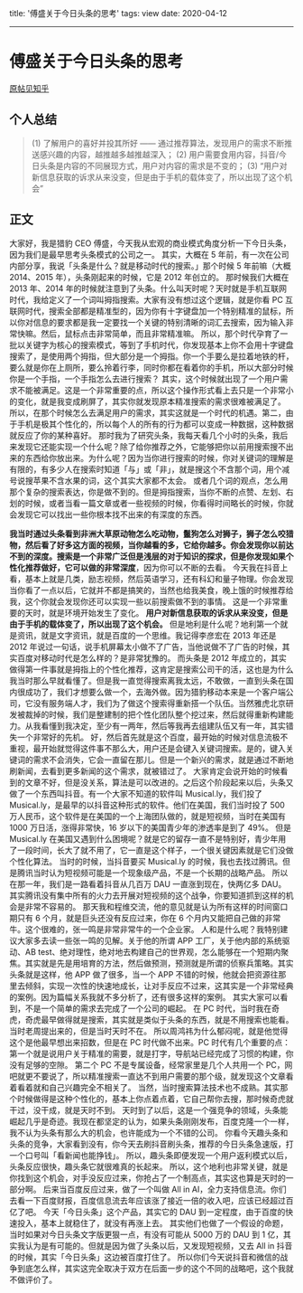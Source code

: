 title: '傅盛关于今日头条的思考'
tags: view
date: 2020-04-12

---

# 傅盛关于今日头条的思考
[原帖见知乎](https://www.zhihu.com/question/55544595)

## 个人总结
> (1) 了解用户的喜好并投其所好 —— 通过推荐算法，发现用户的需求不断推送感兴趣的内容，越推越多越推越深入；
> (2) 用户需要食用内容，抖音/今日头条是内容的不同展现方式，用户对内容的需求是不变的；
> (3) “用户对新信息获取的诉求从来没变，但是由于手机的载体变了，所以出现了这个机会”

<!--more-->

## 正文

大家好，我是猎豹 CEO 傅盛，今天我从宏观的商业模式角度分析一下今日头条，因为我们是最早思考头条模式的公司之一。
其实，大概在 5 年前，有一次在公司内部分享，我说「头条是什么？就是移动时代的搜索。」那个时候 5 年前嘛（大概 2014、2015 年），头条刚起来的时候，它是 2012 年创立的。
那时候我们大概在 2013 年、2014 年的时候就注意到了头条。什么叫天时呢？天时就是手机互联网时代，我给定义了一个词叫拇指搜索。大家有没有想过这个逻辑，就是你看 PC 互联网时代，搜索全部都是精准型的，因为你有十字键盘加一个特别精准的鼠标，所以你对信息的要求都是我一定要找一个关键的特别清晰的词汇去搜索，因为输入非常快嘛。然后，鼠标点击非常简单，而且非常精准嘛。
所以，那个时代孕育了一批以关键字为核心的搜索模式，等到了手机时代，你发现基本上你不会用十字键盘搜索了，是使用两个拇指，但大部分是一个拇指。你一个手要么是拉着地铁的杆，要么就是你在上厕所，要么拎着行李，同时你都在看着你的手机，所以大部分时候你是一个手指，一个手指怎么去进行搜索？
其实，这个时候就出现了一个用户需求不能被满足。这是一个非常重要的点，所以这个操作形式看上去只是一个非常小的变化，就是我变成刷屏了，其实你就发现原本精准搜索的需求很难被满足了。
所以，在那个时候怎么去满足用户的需求，其实这就是一个时代的机遇。第二，由于手机是极其个性化的，所以每个人的所有的行为都可以变成一种数据，这种数据就反应了你的某种喜好。
那时我为了研究头条，我每天看几个小时的头条，我后来发现它还能实现一个什么呢？除了给你推荐之外，它能够把你以前用搜索搜不出来的东西给你放出来。为什么呢？因为当你进行搜索的时候，你对关键词的理解是有限的，有多少人在搜索时知道「与」或「非」，就是搜这个不含那个词，用个减号说搜苹果不含水果的词，这个其实大家都不太会。
或者几个词的观点，怎么用那个复杂的搜索表达，你是做不到的。但是拇指搜索，当你不断的点赞、左划、右划的时候，或者当看一篇文章或者一些视频的时候，你看得时间略长的时候，你就会发现它可以找出一些你根本找不出来的有深度的东西。

**我当时通过头条看到非洲大草原动物怎么吃动物，鬣狗怎么对狮子，狮子怎么咬猎物，然后看了好多这方面的视频，当你越看的多，它给你越多。你会发现你以前达不到的深度。搜索是一个非常广泛但是浅层的对于知识的探求，但是你发现如果个性化推荐做好，它可以做的非常深度**，因为你可以不断的去看。
今天我在抖音上看，基本上就是几类，励志视频，然后英语学习，还有科幻和量子物理。你会发现当你看了一点以后，它就并不都是搞笑的，当然也给我美食，晚上饿的时候推荐给我，这个你就会发现你还可以实现一些以前搜索做不到的事情。
这是一个非常重要的天时，就是环境开始发生了变化。
**用户对新信息获取的诉求从来没变，但是由于手机的载体变了，所以出现了这个机会。**
但是地利是什么呢？地利第一个就是资讯，就是文字资讯，就是百度的一个思维。我记得李彦宏在 2013 年还是 2012 年说过一句话，说手机屏幕太小做不了广告，当他说做不了广告的时候，其实百度对移动时代是怎么样的？是非常犹豫的。
而头条是 2012 年成立的，其实做得第一件事就是拇指上的个性化推荐，这肯定是搜索公司干的活，这也是为什么我当时那么早就看懂了。但是我一直觉得搜索离我太远，不敢做，一直到头条在国内很成功了，我们才想要么做一个，去海外做。因为猎豹移动本来是一个客户端公司，它没有服务端人才，我们为了做这个搜索得重新搭一个队伍。当然雅虎北京研发被裁掉的时候，我们是整建制的把个性化团队整个挖过来，然后就得重新构建能力。从我看懂到我决定，至少有一两年，然后等我再去组建队伍又有一年，其实错失一个非常好的先机。
好，然后首先就是这个百度，最开始的时候对信息流极不重视，最开始就觉得这件事不那么大，用户还是会键入关键词搜索。是的，键入关键词的需求不会消失，它会一直留在那儿。但是一个新兴的需求，就是通过不断地刷新闻，去看到更多新闻的这个需求，就被错过了。
大家肯定会说开始的时候看到的文章不好，但是没关系，算法是可以改进的。之后这个阶段起来以后，头条又做了一个东西叫抖音。有一个大家不知道的软件叫 Musical.ly，我们投了 Musical.ly，是最早的以抖音这种形式的软件。他们在美国，我们当时投了 500 万人民币，这个软件是在美国的一个上海团队做的，就是短视频，当时在美国有 1000 万日活，涨得非常快，16 岁以下的美国青少年的渗透率是到了 49%。
但是 Musical.ly 在美国又遇到什么困境呢？就是它的留存一直不是特别好，青少年用了一段时间，长大了就不用了，它一直是这个样子，一个很关键因素就是它们没做个性化算法。
当时的时候，当抖音要买 Musical.ly 的时候，我也去找过腾讯。但是腾讯当时认为短视频可能是一个现象级产品，不是一个长期的战略产品。
所以在那一年，我们是一路看着抖音从几百万 DAU 一直涨到现在，快两亿多 DAU。其实腾讯没有集中所有的火力去开展对短视频的这个战争，你要知道抓到这样的机会是非常不容易的。
那天我和程维交流，他的意见就是认为所有这样的时间窗口期只有 6 个月，就是巨头还没有反应过来，你在 6 个月内又能把自己做的非常牛。这个很难的，张一鸣是非常非常牛的一个企业家。
人和是什么呢？我特别建议大家多去读一些张一鸣的见解。关于他的所谓 APP 工厂，关于他内部的系统驱动、AB test、绝对理性，绝对地去构建自己的世界观，怎么能够在一个短期内聚焦。其实就是先是用培育的方法，然后做预测，预测就是所谓的侦察兵策略。其实头条就是这样，他 APP 做了很多，当一个 APP 不错的时候，他就会把资源往那里去倾斜，实现一次性的快速地成长，让对手反应不过来，这其实是一个非常经典的案例。因为篇幅关系我就不多分析了，还有很多这样的案例。
其实大家可以看到，不是一个简单的需求去完成了一个公司的崛起。
在 PC 时代，当时我在奇虎，奇虎最早做得就是搜索，其实就是类似于头条的东西，就是不用搜索也能看。当时老周提出来的，但是当时天时不在。
所以周鸿祎为什么郁闷呢，就是他觉得这个是他最早想出来招数，但是在 PC 时代做不出来。PC 时代有几个重要的点：
第一个就是说用户关于精准的需要，就是打字，导航站已经完成了习惯的构建，你没有足够的空隙。
第二个 PC 不是专属设备，经常家里是几个人共用一个 PC，网吧就更不要说了，所以精准搜索一直达不到用户需要的那个级，就发现这个文章看着看着就和自己兴趣完全不相关了。
当然，当时搜索算法技术也不成熟。其实那个时候做得是这种个性化的，基本上你点着点着，它自己帮你去搜，那时候奇虎就干过，没干成，就是天时不到。
天时到了以后，这是一个强竞争的领域，头条能崛起几乎是奇迹。我现在都坚定的认为，如果头条刚刚发布，百度克隆一个一样，我不认为头条有那么大的机会，也许能成为一个不错的公司。
你看今天趣头条和头条的竞争，大家看到没有，你今天去刷抖音刷头条，推荐的今日头条急速版，打一个口号叫「看新闻也能挣钱」。
所以，趣头条即便发现一个用户返利模式以后，头条反应很快，趣头条它就很难真的长起来。
所以，这个地利也非常关键，就是你找到这个机会，对手没反应过来，你抢占了一个制高点，其实这也算是天时的一部分啊。
后来当百度反应过来，做了一个叫做 All in AI，全力支持信息流。你们去看一下百度财报，百度信息流去年应该涨了接近一倍的收入吧，应该已经超过百亿了吧。
今天「今日头条」这个产品，其实它的 DAU 到一定程度，由于百度的快速投入，基本上就稳住了，就没有再涨上去。
其实他们也做了一个假设的命题，当时如果对今日头条文字版更狠一点，有没有可能从 5000 万的 DAU 到 1 亿，其实我认为是有可能的。但就是因为做了头条以后，又发现短视频，又去 All in 抖音的时候，其实「今日头条」这边被百度打住了。
所以你们今天说抖音和微信的战争到底怎么样，其实这完全取决于双方在后面一步的这个不同的战略吧，这个我就不做评价了。